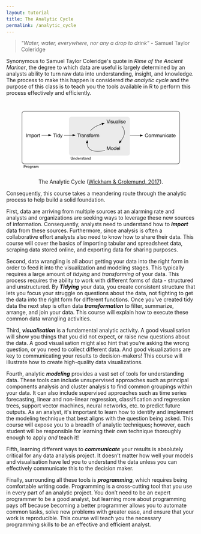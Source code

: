 ```yaml
---
layout: tutorial
title: The Analytic Cycle
permalink: /analytic_cycle
---
```


> *"Water, water, everywhere, nor any a drop to drink"* - Samuel Taylor Coleridge


Synonymous to Samuel Taylor Coleridge's quote in *Rime of the Ancient Mariner*, the degree to which data are useful is largely determined by an analysts ability to turn raw data into understanding, insight, and knowledge. The process to make this happen is considered *the analytic cycle* and the purpose of this class is to teach you the tools available in R to perform this process effectively and efficiently.

<center>
<figure>
<img src="/public/images/data-science.png" alt="Analytic Cycle" align="middle" vspace="25">
 <figcaption>The Analytic Cycle (<a href="http://r4ds.had.co.nz/index.html">Wickham & Grolemund, 2017</a>).</figcaption>
</figure>
</center>

Consequently, this course takes a meandering route through the analytic process to help build a solid foundation. 

First, data are arriving from multiple sources at an alarming rate and analysts and organizations are seeking ways to leverage these new sources of information. Consequently, analysts need to understand how to __*import*__ data from these sources.  Furthermore, since analysis is often a collaborative effort analysts also need to know how to share their data. This course will cover the basics of importing tabular and spreadsheet data, scraping data stored online, and exporting data for sharing purposes.

Second, data wrangling is all about getting your data into the right form in order to feed it into the visualization and modeling stages. This typically requires a large amount of *tidying* and *transforming* of your data. This process requires the ability to work with different forms of data - structured and unstructured.  By __*Tidying*__ your data, you create consistent structure that lets you focus your struggle on questions about the data, not fighting to get the data into the right form for different functions.  Once you've created tidy data the next step is often data __*transformation*__ to filter, summarize, arrange, and join your data.  This course will explain how to execute these common data wrangling activities.

Third, __*visualisation*__ is a fundamental analytic activity. A good visualisation will show you things that you did not expect, or raise new questions about the data. A good visualisation might also hint that you’re asking the wrong question, or you need to collect different data. And good visualizations are key to communicating your results to decision-makers!  This course will illustrate how to create high-quality data visualizations.

Fourth, analytic __*modeling*__ provides a vast set of tools for understanding data.  These tools can include unsupervised approaches such as principal components analysis and cluster analysis to find common groupings within your data.  It can also include supervised approaches such as time series forecasting, linear and non-linear regression, classification and regression trees, support vector machines, neural networks, etc. to predict future outputs. As an analyst, it's important to learn how to identify and implement the modeling technique that best aligns with the question being asked. This course will expose you to a breadth of analytic techniques; however, each student will be responsible for learning their own technique thoroughly enough to apply *and* teach it!

Fifth, learning different ways to __*communicate*__ your results is absolutely critical for any data analysis project. It doesn’t matter how well your models and visualisation have led you to understand the data unless you can effectively communicate this to the decision maker.

Finally, surrounding all these tools is __*programming*__, which requires being comfortable writing code. Programming is a cross-cutting tool that you use in every part of an analytic project. You don’t need to be an expert programmer to be a good analyst, but learning more about programming pays off because becoming a better programmer allows you to automate common tasks, solve new problems with greater ease, and ensure that your work is reproducible.  This course will teach you the necessary programming skills to be an effective and efficient analyst. 

